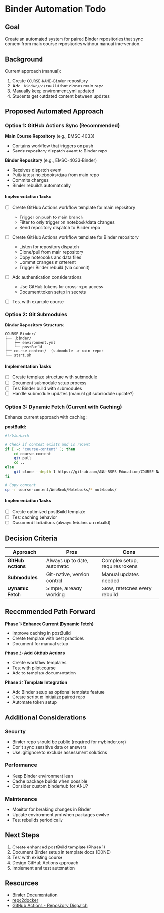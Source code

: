 # Binder Automation Todo

## Goal

Create an automated system for paired Binder repositories that sync content from main course repositories without manual intervention.

## Background

Current approach (manual):
1. Create `COURSE-NAME-Binder` repository
2. Add `.binder/postBuild` that clones main repo
3. Manually keep environment.yml updated
4. Students get outdated content between updates

## Proposed Automated Approach

### Option 1: GitHub Actions Sync (Recommended)

**Main Course Repository** (e.g., EMSC-4033)
- Contains workflow that triggers on push
- Sends repository dispatch event to Binder repo

**Binder Repository** (e.g., EMSC-4033-Binder)
- Receives dispatch event
- Pulls latest notebooks/data from main repo
- Commits changes
- Binder rebuilds automatically

#### Implementation Tasks

- [ ] Create GitHub Actions workflow template for main repository
  - Trigger on push to main branch
  - Filter to only trigger on notebook/data changes
  - Send repository dispatch to Binder repo

- [ ] Create GitHub Actions workflow template for Binder repository
  - Listen for repository dispatch
  - Clone/pull from main repository
  - Copy notebooks and data files
  - Commit changes if different
  - Trigger Binder rebuild (via commit)

- [ ] Add authentication considerations
  - Use GitHub tokens for cross-repo access
  - Document token setup in secrets

- [ ] Test with example course

### Option 2: Git Submodules

**Binder Repository Structure:**
```
COURSE-Binder/
├── .binder/
│   ├── environment.yml
│   └── postBuild
├── course-content/  (submodule -> main repo)
└── start.sh
```

#### Implementation Tasks

- [ ] Create template structure with submodule
- [ ] Document submodule setup process
- [ ] Test Binder build with submodules
- [ ] Handle submodule updates (manual git submodule update?)

### Option 3: Dynamic Fetch (Current with Caching)

Enhance current approach with caching:

**postBuild:**
```bash
#!/bin/bash

# Check if content exists and is recent
if [ -d "course-content" ]; then
    cd course-content
    git pull
    cd ..
else
    git clone --depth 1 https://github.com/ANU-RSES-Education/COURSE-NAME.git course-content
fi

# Copy content
cp -r course-content/WebBook/Notebooks/* notebooks/
```

#### Implementation Tasks

- [ ] Create optimized postBuild template
- [ ] Test caching behavior
- [ ] Document limitations (always fetches on rebuild)

## Decision Criteria

| Approach | Pros | Cons |
|----------|------|------|
| **GitHub Actions** | Always up to date, automatic | Complex setup, requires tokens |
| **Submodules** | Git-native, version control | Manual updates needed |
| **Dynamic Fetch** | Simple, already working | Slow, refetches every rebuild |

## Recommended Path Forward

**Phase 1: Enhance Current (Dynamic Fetch)**
- Improve caching in postBuild
- Create template with best practices
- Document for manual setup

**Phase 2: Add GitHub Actions**
- Create workflow templates
- Test with pilot course
- Add to template documentation

**Phase 3: Template Integration**
- Add Binder setup as optional template feature
- Create script to initialize paired repo
- Automate token setup

## Additional Considerations

### Security
- Binder repo should be public (required for mybinder.org)
- Don't sync sensitive data or answers
- Use .gitignore to exclude assessment solutions

### Performance
- Keep Binder environment lean
- Cache package builds when possible
- Consider custom binderhub for ANU?

### Maintenance
- Monitor for breaking changes in Binder
- Update environment.yml when packages evolve
- Test rebuilds periodically

## Next Steps

1. Create enhanced postBuild template (Phase 1)
2. Document Binder setup in template docs (DONE)
3. Test with existing course
4. Design GitHub Actions approach
5. Implement and test automation

## Resources

- [Binder Documentation](https://mybinder.readthedocs.io/)
- [repo2docker](https://repo2docker.readthedocs.io/)
- [GitHub Actions - Repository Dispatch](https://docs.github.com/en/actions/using-workflows/events-that-trigger-workflows#repository_dispatch)
